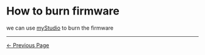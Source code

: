 # How to burn firmware



we can use [myStudio](../../5.2-ApplicationUse/5.2.2-mystudio/pi/3-flash_firmwares.md) to burn the firmware


---

[← Previous Page](./1-firmware.md)
